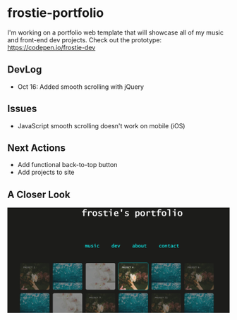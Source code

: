 # frostie-portfolio
I'm working on a portfolio web template that will showcase all of my music and front-end dev projects. Check out the prototype: https://codepen.io/frostie-dev

## DevLog
- Oct 16: Added smooth scrolling with jQuery

## Issues
- JavaScript smooth scrolling doesn't work on mobile (iOS)

## Next Actions
- Add functional back-to-top button
- Add projects to site

## A Closer Look

![alt_text](https://github.com/frostie/frostie-portfolio/blob/master/frostie-portfolio.jpg)
